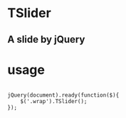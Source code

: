 TSlider
==========
## A slide by jQuery

# usage
<code>
jQuery(document).ready(function($){
	$('.wrap').TSlider();
});
</code>